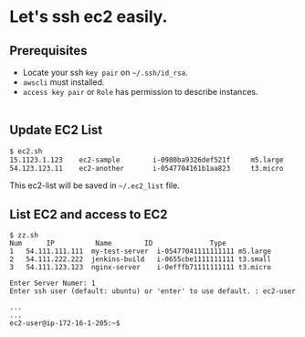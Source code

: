 # Let's ssh ec2 easily.

## Prerequisites
* Locate your ssh `key pair` on `~/.ssh/id_rsa`.
* `awscli` must installed.
* `access key pair` or `Role` has permission to describe instances.
<br><br>

## Update EC2 List
```bash
$ ec2.sh
15.1123.1.123    ec2-sample        i-0980ba9326def521f     m5.large
54.123.123.11    ec2-another       i-0547704161b1aa823     t3.micro
```
This ec2-list will be saved in `~/.ec2_list` file.

## List EC2 and access to EC2
```text
$ zz.sh
Num 	 IP 		 Name 		 ID 			 Type
1 	54.111.111.111	my-test-server	i-05477041111111111	m5.large
2 	54.111.222.222	jenkins-build	i-0655cbe1111111111	t3.small
3 	54.111.123.123	nginx-server	i-0efffb71111111111	t3.micro

Enter Server Numer: 1
Enter ssh user (default: ubuntu) or 'enter' to use default. : ec2-user

...
...
ec2-user@ip-172-16-1-205:~$
```

